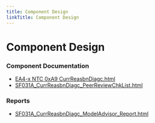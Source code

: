 ```yaml
---
title: Component Design
linkTitle: Component Design
---
```


# Component Design
### Component Documentation

- [EA4-x NTC 0xA9 CurrReasbnDiagc.html](Doc/EA4-x%20NTC%200xA9%20CurrReasbnDiagc.html)
- [SF031A_CurrReasbnDiagc_PeerReviewChkList.html](Doc/SF031A_CurrReasbnDiagc_PeerReviewChkList.html)

### Reports

- [SF031A_CurrReasbnDiagc_ModelAdvisor_Report.html](Reports/SF031A_CurrReasbnDiagc_ModelAdvisor_Report.html)

